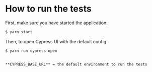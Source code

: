 # How to run the tests

First, make sure you have started the application:

```sh
$ yarn start
```

Then, to open Cypress UI with the default config:

```sh
$ yarn run cypress open
```

```

**CYPRESS_BASE_URL** = the default environment to run the tests
```

